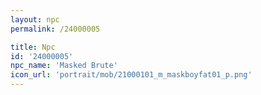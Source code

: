 ```yaml
---
layout: npc
permalink: /24000005

title: Npc
id: '24000005'
npc_name: 'Masked Brute'
icon_url: 'portrait/mob/21000101_m_maskboyfat01_p.png'
---
```

